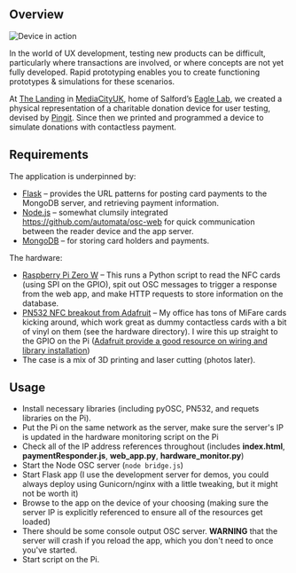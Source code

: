 ## Overview

![Device in action](https://github.com/jrmedd/contactless-donation-prototype/blob/master/in_action.gif?raw=true)

In the world of UX development, testing new products can be difficult, particularly where transactions are involved, or where concepts are not yet fully developed. Rapid prototyping enables you to create functioning prototypes & simulations for these scenarios.

At [The Landing](http://www.thelanding.org.uk/) in [MediaCityUK](http://www.mediacityuk.co.uk/), home of Salford’s [Eagle Lab](http://www.thelanding.org.uk/spaces-services/eagle-labs/), we created a physical representation of a charitable donation device for user testing, devised by [Pingit](https://www.pingit.com/#!/). Since then we printed and programmed a device to simulate donations with contactless payment.

## Requirements

The application is underpinned by:

* [Flask](http://flask.pocoo.org/) – provides the URL patterns for posting card payments to the MongoDB server, and retrieving payment information.
* [Node.js](https://nodejs.org/en/) – somewhat clumsily integrated https://github.com/automata/osc-web for quick communication between the reader device and the app server.
* [MongoDB](https://www.mongodb.com/) – for storing card holders and payments.

The hardware:

* [Raspberry Pi Zero W](https://www.raspberrypi.org/products/pi-zero-w/) – This runs a Python script to read the NFC cards (using SPI on the GPIO), spit out OSC messages to trigger a response from the web app, and make HTTP requests to store information on the database.
* [PN532 NFC breakout from Adafruit](https://www.adafruit.com/product/364) – My office has tons of MiFare cards kicking around, which work great as dummy contactless cards with a bit of vinyl on them (see the hardware directory). I wire this up straight to the GPIO on the Pi ([Adafruit provide a good resource on wiring and library installation](https://learn.adafruit.com/raspberry-pi-nfc-minecraft-blocks/hardware-wiring))
* The case is a mix of 3D printing and laser cutting (photos later).

## Usage

* Install necessary libraries (including pyOSC, PN532, and requets libraries on the Pi).
* Put the Pi on the same network as the server, make sure the server's IP is updated in the hardware monitoring script on the Pi
* Check all of the IP address references throughout (includes **index.html**, **paymentResponder.js**, **web_app.py**, **hardware_monitor.py**)
* Start the Node OSC server (`node bridge.js`)
* Start Flask app (I use the development server for demos, you could always deploy using Gunicorn/nginx with a little tweaking, but it might not be worth it)
* Browse to the app on the device of your choosing (making sure the server IP is explicitly referenced to ensure all of the resources get loaded)
* There should be some console output OSC server. **WARNING** that the server will crash if you reload the app, which you don't need to once you've started.
* Start script on the Pi.

